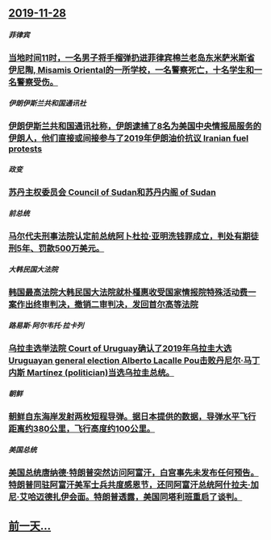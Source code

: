 ## [2019-11-28](/zh/news/2019/11/28/index.md)

##### 菲律宾
### [ 当地时间11时，一名男子将手榴弹扔进菲律宾棉兰老岛东米萨米斯省伊尼陶, Misamis Oriental的一所学校，一名警察死亡，十名学生和一名警察受伤。 ](/zh/news/2019/11/28/当地时间11时-一名男子将手榴弹扔进菲律宾棉兰老岛东米萨米斯省伊尼陶-Misamis-Oriental的一所学校-一.md)
##### 伊朗伊斯兰共和国通讯社
### [ 伊朗伊斯兰共和国通讯社称，伊朗逮捕了8名为美国中央情报局服务的伊朗人，他们直接或间接参与了2019年伊朗油价抗议 Iranian fuel protests ](/zh/news/2019/11/28/伊朗伊斯兰共和国通讯社称-伊朗逮捕了8名为美国中央情报局服务的伊朗人-他们直接或间接参与了2019年伊朗油价抗议-Ir.md)
##### 政变
### [ 苏丹主权委员会 Council of Sudan和苏丹内阁 of Sudan ](/zh/news/2019/11/28/苏丹主权委员会-Council-of-Sudan和苏丹内阁-of-Sudan.md)
##### 前总统
### [ 马尔代夫刑事法院认定前总统阿卜杜拉·亚明洗钱罪成立，判处有期徒刑5年、罚款500万美元。 ](/zh/news/2019/11/28/马尔代夫刑事法院认定前总统阿卜杜拉-亚明洗钱罪成立-判处有期徒刑5年-罚款500万美元.md)
##### 大韩民国大法院
### [ 韩国最高法院大韩民国大法院就朴槿惠收受国家情报院特殊活动费一案作出终审判决，撤销二审判决，发回首尔高等法院 ](/zh/news/2019/11/28/韩国最高法院大韩民国大法院就朴槿惠收受国家情报院特殊活动费一案作出终审判决-撤销二审判决-发回首尔高等法院.md)
##### 路易斯·阿尔韦托·拉卡列
### [ 乌拉圭选举法院 Court of Uruguay确认了2019年乌拉圭大选 Uruguayan general election Alberto Lacalle Pou击败丹尼尔·马丁内斯 Martínez (politician)当选乌拉圭总统。 ](/zh/news/2019/11/28/乌拉圭选举法院-Court-of-Uruguay确认了2019年乌拉圭大选-Uruguayan-general-ele.md)
##### 朝鲜
### [ 朝鲜自东海岸发射两枚短程导弹。据日本提供的数据，导弹水平飞行距离约380公里，飞行高度约100公里。 ](/zh/news/2019/11/28/朝鲜自东海岸发射两枚短程导弹-据日本提供的数据-导弹水平飞行距离约380公里-飞行高度约100公里.md)
##### 美国总统
### [ 美国总统唐纳德·特朗普突然访问阿富汗，白宫事先未发布任何预告。特朗普同驻阿富汗美军士兵共度感恩节，还同阿富汗总统阿什拉夫·加尼·艾哈迈德扎伊会面。特朗普透露，美国同塔利班重启了谈判。 ](/zh/news/2019/11/28/美国总统唐纳德-特朗普突然访问阿富汗-白宫事先未发布任何预告-特朗普同驻阿富汗美军士兵共度感恩节-还同阿富汗总统阿什拉.md)
## [前一天...](/zh/news/2019/11/27/index.md)

